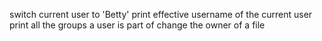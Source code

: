 switch current user to 'Betty'
print effective username of the current user
print all the groups a user is part of
change the owner of a file
